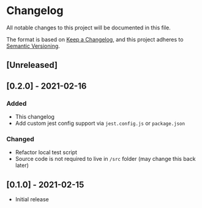 # Changelog

All notable changes to this project will be documented in this file.

The format is based on [Keep a Changelog](https://keepachangelog.com/en/1.0.0/),
and this project adheres to [Semantic Versioning](https://semver.org/spec/v2.0.0.html).

## [Unreleased]

## [0.2.0] - 2021-02-16

### Added

- This changelog
- Add custom jest config support via `jest.config.js` or `package.json`

### Changed

- Refactor local test script
- Source code is not required to live in `/src` folder (may change this back later)

## [0.1.0] - 2021-02-15

- Initial release
